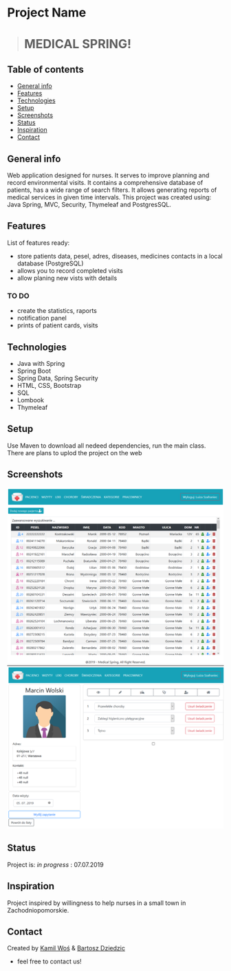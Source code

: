 # Project Name
> # MEDICAL SPRING!

## Table of contents
* [General info](#general-info)
* [Features](#features)
* [Technologies](#technologies)
* [Setup](#setup)
* [Screenshots](#screenshots)
* [Status](#status)
* [Inspiration](#inspiration)
* [Contact](#contact)

## General info
Web application designed for nurses. It serves to improve planning and record environmental visits. It contains a comprehensive database of patients, has a wide range of search filters. It allows generating reports of medical services in given time intervals. This project was created using: Java Spring, MVC, Security, Thymeleaf and PostgresSQL.

## Features
List of features ready:
* store patients data, pesel, adres, diseases, medicines contacts in a local database (PostgreSQL)
* allows you to record completed visits
* allow planing new vists with details
### TO DO
* create the statistics, raports
* notification panel
* prints of patient cards, visits

## Technologies
* Java with Spring
* Spring Boot
* Spring Data, Spring Security
* HTML, CSS, Bootstrap
* SQL
* Lombook
* Thymeleaf

## Setup
Use Maven to download all nedeed dependencies, run the main class. 
There are plans to uplod the project on the web

## Screenshots
![Example screenshot](./medical1.png)
![Example screenshot](./medical2.png)

## Status
Project is: _in progress_ : 07.07.2019

## Inspiration
Project inspired by willingness to help nurses in a small town in Zachodniopomorskie.

## Contact
Created by [Kamil Woś](mailto:inz.kamil.wos@gmail.com) & [Bartosz Dziedzic](mailto:bartosz.dziedzic94@gmail.com)
- feel free to contact us!

